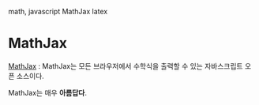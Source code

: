 math, javascript
MathJax
latex
# MathJax
[MathJax](http://www.mathjax.org/)
:   MathJax는 모든 브라우저에서 수학식을 출력할 수 있는 자바스크립트 오픈 소스이다.
  
MathJax는 매우 **아름답다**.